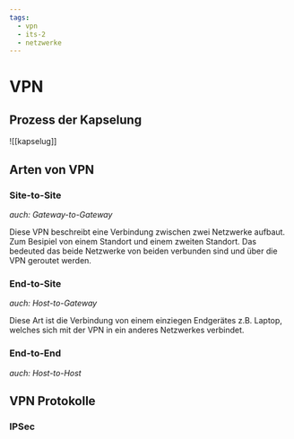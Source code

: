 ```yaml
---
tags:
  - vpn
  - its-2
  - netzwerke
---
```

# VPN

## Prozess der Kapselung
![[kapselug]]

## Arten von VPN
### Site-to-Site
*auch: Gateway-to-Gateway*

Diese VPN beschreibt eine Verbindung zwischen zwei Netzwerke aufbaut. Zum Besipiel von einem Standort und einem zweiten Standort. Das bedeuted das beide Netzwerke von beiden verbunden sind und über die VPN geroutet werden.

### End-to-Site
*auch: Host-to-Gateway*

Diese Art ist die Verbindung von einem einziegen Endgerätes z.B. Laptop, welches sich mit der VPN in ein anderes Netzwerkes verbindet.

### End-to-End
*auch: Host-to-Host*

## VPN Protokolle
### IPSec
